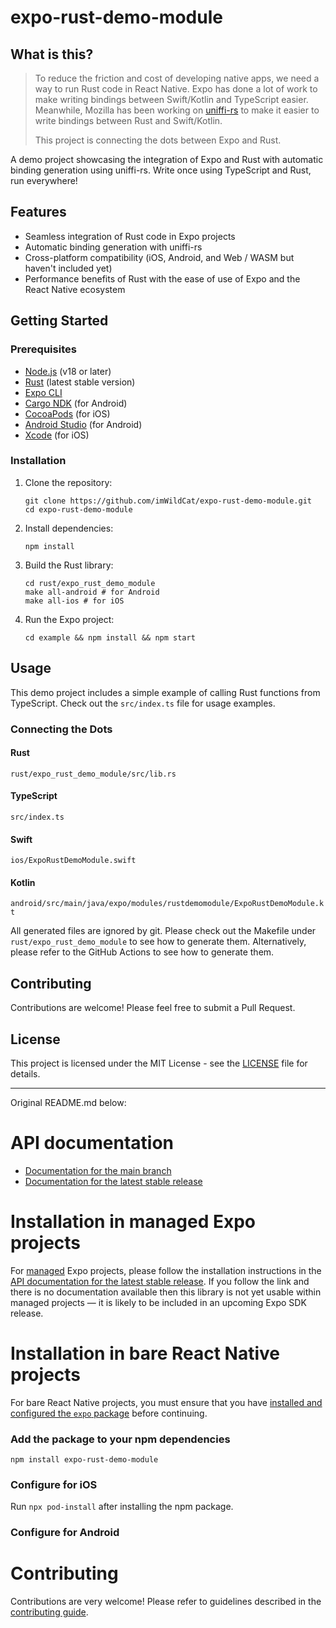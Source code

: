 # expo-rust-demo-module

## What is this?

> To reduce the friction and cost of developing native apps, we need a way to run Rust code in React Native.
> Expo has done a lot of work to make writing bindings between Swift/Kotlin and TypeScript easier.
> Meanwhile, Mozilla has been working on [uniffi-rs](https://github.com/uniffi/uniffi-rs) to make it easier to write bindings between Rust and Swift/Kotlin.
>
> This project is connecting the dots between Expo and Rust.

A demo project showcasing the integration of Expo and Rust with automatic binding generation using uniffi-rs. Write once using TypeScript and Rust, run everywhere!

## Features

- Seamless integration of Rust code in Expo projects
- Automatic binding generation with uniffi-rs
- Cross-platform compatibility (iOS, Android, and Web / WASM but haven't included yet)
- Performance benefits of Rust with the ease of use of Expo and the React Native ecosystem

## Getting Started

### Prerequisites

- [Node.js](https://nodejs.org/) (v18 or later)
- [Rust](https://www.rust-lang.org/tools/install) (latest stable version)
- [Expo CLI](https://docs.expo.dev/workflow/expo-cli/)
- [Cargo NDK](https://github.com/bbqsrc/cargo-ndk) (for Android)
- [CocoaPods](https://cocoapods.org/) (for iOS)
- [Android Studio](https://developer.android.com/studio) (for Android)
- [Xcode](https://developer.apple.com/xcode/) (for iOS)

### Installation

1. Clone the repository:

   ```shell
   git clone https://github.com/imWildCat/expo-rust-demo-module.git
   cd expo-rust-demo-module
   ```

2. Install dependencies:

   ```shell
   npm install
   ```

3. Build the Rust library:

   ```shell
   cd rust/expo_rust_demo_module
   make all-android # for Android
   make all-ios # for iOS
   ```

4. Run the Expo project:
   ```shell
   cd example && npm install && npm start
   ```

## Usage

This demo project includes a simple example of calling Rust functions from TypeScript. Check out the `src/index.ts` file for usage examples.

### Connecting the Dots

#### Rust

`rust/expo_rust_demo_module/src/lib.rs`

#### TypeScript

`src/index.ts`

#### Swift

`ios/ExpoRustDemoModule.swift`

#### Kotlin

`android/src/main/java/expo/modules/rustdemomodule/ExpoRustDemoModule.kt`

All generated files are ignored by git. Please check out the Makefile under `rust/expo_rust_demo_module` to see how to generate them.
Alternatively, please refer to the GitHub Actions to see how to generate them.

## Contributing

Contributions are welcome! Please feel free to submit a Pull Request.

## License

This project is licensed under the MIT License - see the [LICENSE](LICENSE) file for details.

---

Original README.md below:

# API documentation

- [Documentation for the main branch](https://github.com/expo/expo/blob/main/docs/pages/versions/unversioned/sdk/rust-demo-module.md)
- [Documentation for the latest stable release](https://docs.expo.dev/versions/latest/sdk/rust-demo-module/)

# Installation in managed Expo projects

For [managed](https://docs.expo.dev/archive/managed-vs-bare/) Expo projects, please follow the installation instructions in the [API documentation for the latest stable release](#api-documentation). If you follow the link and there is no documentation available then this library is not yet usable within managed projects &mdash; it is likely to be included in an upcoming Expo SDK release.

# Installation in bare React Native projects

For bare React Native projects, you must ensure that you have [installed and configured the `expo` package](https://docs.expo.dev/bare/installing-expo-modules/) before continuing.

### Add the package to your npm dependencies

```
npm install expo-rust-demo-module
```

### Configure for iOS

Run `npx pod-install` after installing the npm package.

### Configure for Android

# Contributing

Contributions are very welcome! Please refer to guidelines described in the [contributing guide](https://github.com/expo/expo#contributing).

